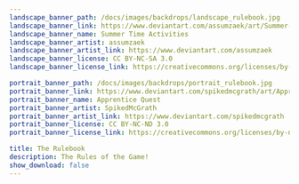 ```yaml
---
landscape_banner_path: /docs/images/backdrops/landscape_rulebook.jpg
landscape_banner_link: https://www.deviantart.com/assumzaek/art/Summer-Time-Activities-442251327
landscape_banner_name: Summer Time Activities
landscape_banner_artist: assumzaek
landscape_banner_artist_link: https://www.deviantart.com/assumzaek
landscape_banner_license: CC BY-NC-SA 3.0
landscape_banner_license_link: https://creativecommons.org/licenses/by-nc-sa/3.0/

portrait_banner_path: /docs/images/backdrops/portrait_rulebook.jpg
portrait_banner_link: https://www.deviantart.com/spikedmcgrath/art/Apprentice-Quest-779369039
portrait_banner_name: Apprentice Quest
portrait_banner_artist: SpikedMcGrath
portrait_banner_artist_link: https://www.deviantart.com/spikedmcgrath
portrait_banner_license: CC BY-NC-ND 3.0
portrait_banner_license_link: https://creativecommons.org/licenses/by-nc-nd/3.0/

title: The Rulebook
description: The Rules of the Game!
show_download: false
---
```

